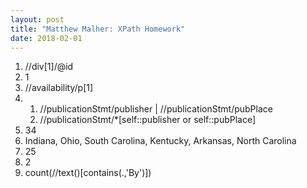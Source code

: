 ```yaml
---
layout: post
title: "Matthew Malher: XPath Homework"
date: 2018-02-01
---
```


1. //div[1]/@id  
2. 1  
3. //availability/p[1]  
4.   
	1. //publicationStmt/publisher | //publicationStmt/pubPlace  
	2. //publicationStmt/*[self::publisher or self::pubPlace]  
5. 34  
6. Indiana, Ohio, South Carolina, Kentucky, Arkansas, North Carolina  
7. 25  
8. 2  
9. count(//text()[contains(.,'By')])  	
